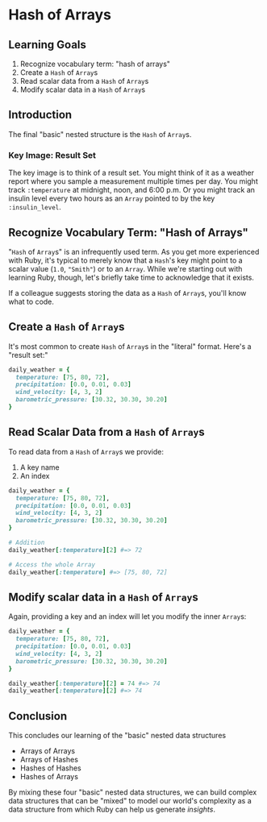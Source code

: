 # Hash of Arrays

## Learning Goals

1. Recognize vocabulary term: "hash of arrays"
2. Create a `Hash` of `Array`s
3. Read scalar data from a `Hash` of `Array`s
4. Modify scalar data in a `Hash` of `Array`s

## Introduction

The final "basic" nested structure is the `Hash` of `Array`s.

### Key Image: Result Set

The key image is to think of a result set. You might think of it as a weather
report where you sample a measurement multiple times per day. You might track
`:temperature` at midnight, noon, and 6:00 p.m. Or you might track an
insulin level every two hours as an `Array` pointed to by the key
`:insulin_level`.

## Recognize Vocabulary Term: "Hash of Arrays"

"`Hash` of `Array`s" is an infrequently used term. As you get more experienced
with Ruby, it's typical to merely know that a `Hash`'s key might point to a
scalar value (`1.0`, `"Smith"`) or to an `Array`. While we're starting out with
learning Ruby, though, let's briefly take time to acknowledge that it exists.

If a colleague suggests storing the data as a `Hash` of `Array`s, you'll know
what to code.

## Create a `Hash` of `Array`s

It's most common to create `Hash` of `Array`s in the "literal" format.
Here's a "result set:"

```ruby
daily_weather = {
  temperature: [75, 80, 72],
  precipitation: [0.0, 0.01, 0.03]
  wind_velocity: [4, 3, 2]
  barometric_pressure: [30.32, 30.30, 30.20]
}
```

## Read Scalar Data from a `Hash` of `Array`s

To read data from a `Hash` of `Array`s we provide:

1. A key name
2. An index

```ruby
daily_weather = {
  temperature: [75, 80, 72],
  precipitation: [0.0, 0.01, 0.03]
  wind_velocity: [4, 3, 2]
  barometric_pressure: [30.32, 30.30, 30.20]
}

# Addition
daily_weather[:temperature][2] #=> 72

# Access the whole Array
daily_weather[:temperature] #=> [75, 80, 72]

```

## Modify scalar data in a `Hash` of `Array`s

Again, providing a key and an index will let you modify the inner `Array`s:

```ruby
daily_weather = {
  temperature: [75, 80, 72],
  precipitation: [0.0, 0.01, 0.03]
  wind_velocity: [4, 3, 2]
  barometric_pressure: [30.32, 30.30, 30.20]
}

daily_weather[:temperature][2] = 74 #=> 74
daily_weather[:temperature][2] #=> 74
```

## Conclusion

This concludes our learning of the "basic" nested data structures

* Arrays of Arrays
* Arrays of Hashes
* Hashes of Hashes
* Hashes of Arrays

By mixing these four "basic" nested data structures, we can build complex data
structures that can be "mixed" to model our world's complexity as a data
structure from which Ruby can help us generate _insights_.

